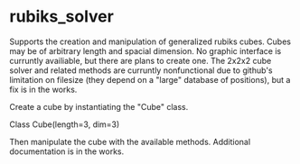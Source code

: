 # rubiks_solver

Supports the creation and manipulation of generalized rubiks cubes. Cubes may be of arbitrary length and spacial dimension.
No graphic interface is curruntly availiable, but there are plans to create one. The 2x2x2 cube solver and related methods are
curruntly nonfunctional due to github's limitation on filesize (they depend on a "large" database of positions), but a fix is
in the works.

Create a cube by instantiating the "Cube" class.

Class Cube(length=3, dim=3)

Then manipulate the cube with the available methods. Additional documentation is in the works.

